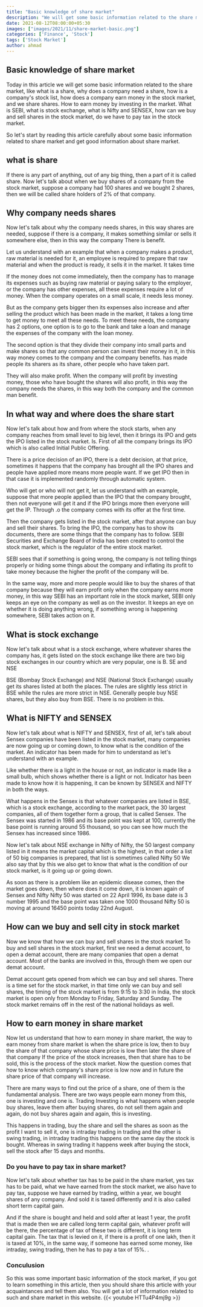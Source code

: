 ```yaml
---
title: "Basic knowledge of share market"
description: "We will get some basic information related to the share market, such as what is a share, why does a company need a share, how is a company's stock list, how does a company earn money in the stock market, and we make money by investing in the share market. how can earn"
date: 2021-08-12T08:00:00+05:30
images: ["images/2021/11/share-market-basic.png"]
categories: ['Finance', 'Stock']
tags: ['Stock Market']
author: ahmad
---
```


## Basic knowledge of share market
Today in this article we will get some basic information related to the share market, like what is a share, why does a company need a share, how is a company's stock list, how does a company earn money in the stock market, and we share shares. How to earn money by investing in the market. What is SEBI, what is stock exchange, what is Nifty and SENSEX, how can we buy and sell shares in the stock market, do we have to pay tax in the stock market.

So let's start by reading this article carefully about some basic information related to share market and get good information about share market.

## what is share
If there is any part of anything, out of any big thing, then a part of it is called share. Now let's talk about when we buy shares of a company from the stock market, suppose a company had 100 shares and we bought 2 shares, then we will be called share holders of 2% of that company.

## Why company needs shares
Now let's talk about why the company needs shares, in this way shares are needed, suppose if there is a company, it makes something similar or sells it somewhere else, then in this way the company There is benefit.

Let us understand with an example that when a company makes a product, raw material is needed for it, an employee is required to prepare that raw material and when the product is ready, it sells it in the market. It takes time

If the money does not come immediately, then the company has to manage its expenses such as buying raw material or paying salary to the employer, or the company has other expenses, all these expenses require a lot of money. When the company operates on a small scale, it needs less money.

But as the company gets bigger then its expenses also increase and after selling the product which has been made in the market, it takes a long time to get money to meet all these needs. To meet these needs, the company has 2 options, one option is to go to the bank and take a loan and manage the expenses of the company with the loan money.

The second option is that they divide their company into small parts and make shares so that any common person can invest their money in it, in this way money comes to the company and the company benefits. has made people its sharers as its share, other people who have taken part.

They will also make profit. When the company will profit by investing money, those who have bought the shares will also profit, in this way the company needs the shares, in this way both the company and the common man benefit.

## In what way and where does the share start
Now let's talk about how and from where the stock starts, when any company reaches from small level to big level, then it brings its IPO and gets the IPO listed in the stock market. Is. First of all the company brings its IPO which is also called Initial Public Offering.

There is a price decision of an IPO, there is a debt decision, at that price, sometimes it happens that the company has brought all the IPO shares and people have applied more means more people want. If we get IPO then in that case it is implemented randomly through automatic system.

Who will get or who will not get it, let us understand with an example, suppose that more people applied than the IPO that the company brought, then not everyone will get it and if the IPO brings more then everyone will get the IP. Through .o the company comes with its offer at the first time.

Then the company gets listed in the stock market, after that anyone can buy and sell their shares. To bring the IPO, the company has to show its documents, there are some things that the company has to follow. SEBI Securities and Exchange Board of India has been created to control the stock market, which is the regulator of the entire stock market.

SEBI sees that if something is going wrong, the company is not telling things properly or hiding some things about the company and inflating its profit to take money because the higher the profit of the company will be.

In the same way, more and more people would like to buy the shares of that company because they will earn profit only when the company earns more money, in this way SEBI has an important role in the stock market, SEBI only keeps an eye on the company as well as on the investor. It keeps an eye on whether it is doing anything wrong, if something wrong is happening somewhere, SEBI takes action on it.

## What is stock exchange
Now let's talk about what is a stock exchange, where whatever shares the company has, it gets listed on the stock exchange like there are two big stock exchanges in our country which are very popular, one is B. SE and NSE

BSE (Bombay Stock Exchange) and NSE (National Stock Exchange) usually get its shares listed at both the places. The rules are slightly less strict in BSE while the rules are more strict in NSE. Generally people buy NSE shares, but they also buy from BSE. There is no problem in this.

## What is NIFTY and SENSEX
Now let's talk about what is NIFTY and SENSEX, first of all, let's talk about Sensex companies have been listed in the stock market, many companies are now going up or coming down, to know what is the condition of the market. An indicator has been made for him to understand as let's understand with an example.

Like whether there is a light in the house or not, an indicator is made like a small bulb, which shows whether there is a light or not. Indicator has been made to know how it is happening, it can be known by SENSEX and NIFTY in both the ways.

What happens in the Sensex is that whatever companies are listed in BSE, which is a stock exchange, according to the market pack, the 30 largest companies, all of them together form a group, that is called Sensex. The Sensex was started in 1986 and its base point was kept at 100, currently the base point is running around 55 thousand, so you can see how much the Sensex has increased since 1986.

Now let's talk about NSE exchange in Nifty of Nifty, the 50 largest company listed in it means the market capital which is the highest, in that order a list of 50 big companies is prepared, that list is sometimes called Nifty 50 We also say that by this we also get to know that what is the condition of our stock market, is it going up or going down.

As soon as there is a problem like an epidemic disease comes, then the market goes down, then where does it come down, it is known again of Sensex and Nifty Nifty 50 was started on 22 April 1996, its base date is 3 number 1995 and the base point was taken one 1000 thousand Nifty 50 is moving at around 16450 points today 22nd August.

## How can we buy and sell city in stock market
Now we know that how we can buy and sell shares in the stock market To buy and sell shares in the stock market, first we need a demat account, to open a demat account, there are many companies that open a demat account. Most of the banks are involved in this, through them we open our demat account.

Demat account gets opened from which we can buy and sell shares. There is a time set for the stock market, in that time only we can buy and sell shares, the timing of the stock market is from 9:15 to 3:30 in India, the stock market is open only from Monday to Friday, Saturday and Sunday. The stock market remains off in the rest of the national holidays as well.

## How to earn money in share market

Now let us understand that how to earn money in share market, the way to earn money from share market is when the share price is low, then to buy the share of that company whose share price is low then later the share of that company If the price of the stock increases, then that share has to be sold, this is the process of the stock market. Now the question comes that how to know which company's share price is low now and in future the share price of that company will increase.

There are many ways to find out the price of a share, one of them is the fundamental analysis. There are two ways people earn money from this, one is investing and one is. Trading Investing is what happens when people buy shares, leave them after buying shares, do not sell them again and again, do not buy shares again and again, this is investing.

This happens in trading, buy the share and sell the shares as soon as the profit I want to sell it, one is intraday trading in trading and the other is swing trading, in intraday trading this happens on the same day the stock is bought. Whereas in swing trading it happens week after buying the stock, sell the stock after 15 days and months.

### Do you have to pay tax in share market?
Now let's talk about whether tax has to be paid in the share market, yes tax has to be paid, what we have earned from the stock market, we also have to pay tax, suppose we have earned by trading, within a year, we bought shares of any company. And sold it is taxed differently and it is also called short term capital gain.

And if the share is bought and held and sold after at least 1 year, the profit that is made then we are called long term capital gain, whatever profit will be there, the percentage of tax of these two is different, it is long term capital gain. The tax that is levied on it, if there is a profit of one lakh, then it is taxed at 10%, in the same way, if someone has earned some money, like intraday, swing trading, then he has to pay a tax of 15%. .

### Conculusion
So this was some important basic information of the stock market, if you got to learn something in this article, then you should share this article with your acquaintances and tell them also. You will get a lot of information related to such and share market in this website.
{{< youtube HTTu4P4mj9g >}}
